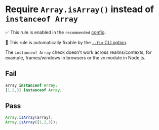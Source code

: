 # Require `Array.isArray()` instead of `instanceof Array`

✅ This rule is enabled in the `recommended` [config](https://github.com/sindresorhus/eslint-plugin-unicorn#preset-configs).

🔧 This rule is automatically fixable by the [`--fix` CLI option](https://eslint.org/docs/latest/user-guide/command-line-interface#--fix).

<!-- end rule header -->
<!-- Do not manually modify this header. Run: `npm run fix:eslint-docs` -->

The `instanceof Array` check doesn't work across realms/contexts, for example, frames/windows in browsers or the `vm` module in Node.js.

## Fail

```js
array instanceof Array;
[1,2,3] instanceof Array;
```

## Pass

```js
Array.isArray(array);
Array.isArray([1,2,3]);
```
